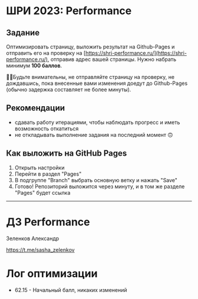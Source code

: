 # ШРИ 2023: Performance

## Задание
Оптимизировать страницу, выложить результат на Github-Pages и отправить его на проверку на [https://shri-performance.ru/](https://shri-performance.ru/), отправив адрес вашей страницы. Нужно набрать минимум **100 баллов**.

☝🏻Будьте внимательны, не отправляйте страницу на проверку, не дождавшись, пока внесенные вами изменения доедут до Github-Pages (обычно задержка составляет не более минуты).

## Рекомендации

* сдавать работу итерациями, чтобы наблюдать прогресс и иметь возможность откатиться
* не откладывать выполнение задания на последний момент 🙃

## Как выложить на GitHub Pages

1) Открыть настройки
2) Перейти в раздел "Pages"
3) В подгруппе "Branch" выбрать основную ветку и нажать "Save"
4) Готово! Репозиторий выложится через минуту, и в том же разделе "Pages" будет ссылка

----------------------------------------------------------

# ДЗ Performance

Зеленков Александр

https://t.me/sasha_zelenkov

# Лог оптимизации

- 62.15 - Начальный балл, никаких изменений
